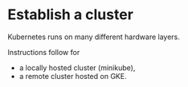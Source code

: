 # Establish a cluster

Kubernetes runs on many different hardware layers.

Instructions follow for

 * a locally hosted cluster (minikube),
 * a remote cluster hosted on GKE.
